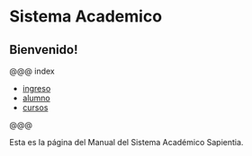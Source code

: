 # Sistema Academico

## Bienvenido!

@@@ index

* [ingreso](ingreso/index.md)
* [alumno](alumno/index.md)
* [cursos](cursos/index.md)

@@@

Esta es la página del Manual del Sistema Académico Sapientia.

